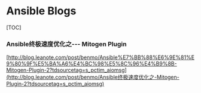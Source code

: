# Ansible Blogs

[TOC]

### Ansible终极速度优化之--- Mitogen Plugin

 [http://blog.leanote.com/post/benmo/Ansible%E7%BB%88%E6%9E%81%E9%80%9F%E5%BA%A6%E4%BC%98%E5%8C%96%E4%B9%8B-Mitogen-Plugin-2?tdsourcetag=s_pctim_aiomsg](http://blog.leanote.com/post/benmo/Ansible终极速度优化之-Mitogen-Plugin-2?tdsourcetag=s_pctim_aiomsg) 



